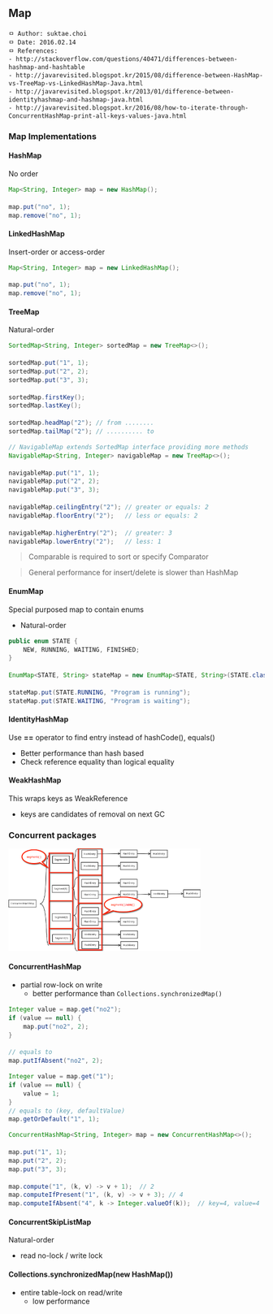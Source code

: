 ## Map

```
ㅁ Author: suktae.choi
ㅁ Date: 2016.02.14
ㅁ References:
- http://stackoverflow.com/questions/40471/differences-between-hashmap-and-hashtable
- http://javarevisited.blogspot.kr/2015/08/difference-between-HashMap-vs-TreeMap-vs-LinkedHashMap-Java.html
- http://javarevisited.blogspot.kr/2013/01/difference-between-identityhashmap-and-hashmap-java.html
- http://javarevisited.blogspot.kr/2016/08/how-to-iterate-through-ConcurrentHashMap-print-all-keys-values-java.html
```

### Map Implementations
#### HashMap
No order

```java
Map<String, Integer> map = new HashMap();

map.put("no", 1);
map.remove("no", 1);
```

#### LinkedHashMap
Insert-order or access-order

```java
Map<String, Integer> map = new LinkedHashMap();

map.put("no", 1);
map.remove("no", 1);
```

#### TreeMap
Natural-order

```java
SortedMap<String, Integer> sortedMap = new TreeMap<>();

sortedMap.put("1", 1);
sortedMap.put("2", 2);
sortedMap.put("3", 3);

sortedMap.firstKey();
sortedMap.lastKey();

sortedMap.headMap("2"); // from ........
sortedMap.tailMap("2"); // .......... to
```

```java
// NavigableMap extends SortedMap interface providing more methods
NavigableMap<String, Integer> navigableMap = new TreeMap<>();

navigableMap.put("1", 1);
navigableMap.put("2", 2);
navigableMap.put("3", 3);

navigableMap.ceilingEntry("2"); // greater or equals: 2
navigableMap.floorEntry("2");   // less or equals: 2

navigableMap.higherEntry("2");  // greater: 3
navigableMap.lowerEntry("2");   // less: 1
```
> Comparable is required to sort or specify Comparator

> General performance for insert/delete is slower than HashMap

#### EnumMap
Special purposed map to contain enums

- Natural-order

```java
public enum STATE {
    NEW, RUNNING, WAITING, FINISHED;
}

EnumMap<STATE, String> stateMap = new EnumMap<STATE, String>(STATE.class);

stateMap.put(STATE.RUNNING, "Program is running");
stateMap.put(STATE.WAITING, "Program is waiting");
```

#### IdentityHashMap
Use **==** operator to find entry instead of hashCode(), equals()

- Better performance than hash based
- Check reference equality than logical equality

#### WeakHashMap
This wraps keys as WeakReference

- keys are candidates of removal on next GC

### Concurrent packages
<img src="images/Screen%20Shot%202017-08-19%20at%2002.05.18.png" width="75%">

#### ConcurrentHashMap
- partial row-lock on write
  - better performance than ``Collections.synchronizedMap()``

```java
Integer value = map.get("no2");
if (value == null) {
    map.put("no2", 2);
}

// equals to
map.putIfAbsent("no2", 2);
```

```java
Integer value = map.get("1");
if (value == null) {
    value = 1;
}
// equals to (key, defaultValue)
map.getOrDefault("1", 1);
```

```java
ConcurrentHashMap<String, Integer> map = new ConcurrentHashMap<>();

map.put("1", 1);
map.put("2", 2);
map.put("3", 3);

map.compute("1", (k, v) -> v + 1);  // 2
map.computeIfPresent("1", (k, v) -> v + 3); // 4
map.computeIfAbsent("4", k -> Integer.valueOf(k));  // key=4, value=4
```

#### ConcurrentSkipListMap
Natural-order

- read no-lock / write lock

#### Collections.synchronizedMap(new HashMap())
- entire table-lock on read/write
  - low performance
